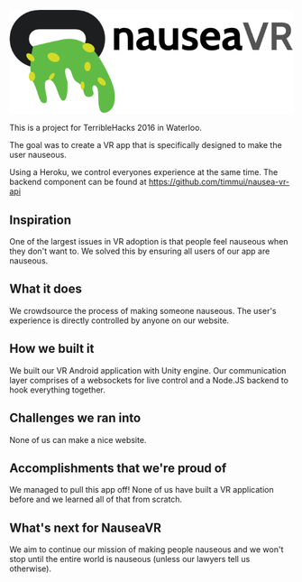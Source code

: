 ![Alt text](https://raw.githubusercontent.com/timmui/nausea-vr-api/master/design/Asset%203.png)

This is a project for TerribleHacks 2016 in Waterloo.

The goal was to create a VR app that is specifically designed to make the user nauseous.

Using a Heroku, we control everyones experience at the same time. The backend component can be found at https://github.com/timmui/nausea-vr-api


## Inspiration
One of the largest issues in VR adoption is that people feel nauseous when they don't want to. We solved this by ensuring all users of our app are nauseous.

## What it does
We crowdsource the process of making someone nauseous. The user's experience is directly controlled by anyone on our website.

## How we built it
We built our VR Android application with Unity engine. Our communication layer comprises of a websockets for live control and a Node.JS backend to hook everything together.

## Challenges we ran into
None of us can make a nice website.

## Accomplishments that we're proud of
We managed to pull this app off! None of us have built a VR application before and we learned all of that from scratch.
 
## What's next for NauseaVR
We aim to continue our mission of making people nauseous and we won't stop until the entire world is nauseous (unless our lawyers tell us otherwise).
